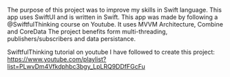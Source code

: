 The purpose of this project was to improve my skills in Swift language.
This app uses SwiftUI and is written in Swift. 
This app was made by following a @SwiftfulThinking course on Youtube. 
It uses MVVM Architecture, Combine and CoreData
The project benefits form multi-threading, publishers/subscribers and data persistance.

SwiftfulThinking tutorial on youtube I have followed to create this project:
https://www.youtube.com/playlist?list=PLwvDm4Vfkdphbc3bgy_LpLRQ9DDfFGcFu

